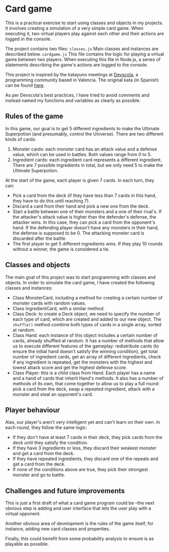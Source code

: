 # Card game

This is a practical exercise to start using classes and objects in my projects. It involves creating a simulation of a very simple card game. When executing it, two virtual players play against each other and their actions are logged in the console.

The project contains two files:
`classes.js` Main classes and instances are described below.
`cardgame.js` This file contains the logic for playing a virtual game between two players. When executing this file in Node.js, a series of statements describing the game's actions are logged to the console.

This project is inspired by the katayuno meetings at [Devscola](https://devscola.org/), a programming community based in Valencia. The original kata (in Spanish) can be found [here](http://katayuno-app.herokuapp.com/katas/17). 

As per Devscola's best practices, I have tried to avoid comments and instead named my functions and variables as clearly as possible.

## Rules of the game
In this game, our goal is to get 5 different ingredients to make the Ultimate Superpotion (and presumably, control the Universe). There are two different kinds of cards:
1. Monster cards: each monster card has an attack value and a defense value, which can be used in battles. Both values range from 0 to 5.
2. Ingredient cards: each ingredient card represents a different ingredient. There are 7 possible ingredients in total, but we only need 5 to make the Ultimate Superpotion.

At the start of the game, each player is given 7 cards. In each turn, they can:
- Pick a card from the deck (if they have less than 7 cards in this hand, they have to do this until reaching 7).
- Discard a card from their hand and pick a new one from the deck.
- Start a battle between one of their monsters and a one of their rival's. If the attacker's attack value is higher than the defender's defense, the attacker wins. In this case, they can pick a card from the opponent's hand. If the defending player doesn't have any monsters in their hand, the defense is supposed to be 0. The attacking monster card is discarded after the battle.
- The first player to get 5 different ingredients wins. If they play 10 rounds without a winner, the game is considered a tie.

## Classes and objects
The main goal of this project was to start programming with classes and objects. In order to simulate the card game, I have created the following classes and instances:
- Class MonsterCard, including a method for creating a certain number of monster cards with random values.
- Class IngredientCard, with a similar method.
- Class Deck: to create a Deck object, we need to specify the number of each type of card, which are created and added to our new object. The `shuffle()` method combine both types of cards in a single array, sorted at random.
- Class Hand: each instance of this object includes a certain number of cards, already shuffled at random. It has a number of methods that allow us to execute different features of the gameplay: redistribute cards (to ensure the initial hand doesn't satisfy the winning condition), get total number of ingredient cards, get an array of different ingredients, check if any ingredient is repeated, get the monsters with the highest and lowest attack score and get the highest defense score.
- Class Player: this is a child class from Hand. Each player has a name and a hand of cards that inherit Hand's methods. It also has a number of methods of its own, that come together to allow us to play a full round: pick a card from the deck, swap a repeated ingredient, attack with a monster and steal an opponent's card.

## Player behaviour
Alas, our player's aren't very intelligent yet and can't learn on their own. In each round, they follow the same logic:
- If they don't have at least 7 cards in their deck, they pick cards from the deck until they satisfy the condition.
- If they have 3 ingredients or less, they discard their weakest monster and get a card from the deck.
- If they have repeated ingredients, they discard one of the repeats and get a card from the deck.
- If none of the conditions above are true, they pick their strongest monster and go to battle.

## Challenges and future improvements
This is just a first draft of what a card game program could be –the next obvious step is adding and user interface that lets the user play with a virtual opponent.

Another obvious area of development is the rules of the game itself, for instance, adding new card classes and properties.

Finally, this could benefit from some probability analysis to ensure is as playable as possible.